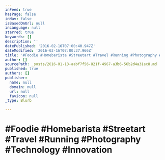 ```yaml
---
inFeed: true
hasPage: false
inNav: false
isBasedOnUrl: null
inLanguage: null
starred: true
keywords: []
description: ''
datePublished: '2016-02-16T07:00:40.947Z'
dateModified: '2016-02-16T07:00:37.966Z'
title: '#Foodie #Homebarista #Streetart #Travel #Running #Photography #Technology #Innovation'
author: []
sourcePath: _posts/2016-01-13-aabf7f56-821f-4967-a3b6-56b2d4a31ac8.md
published: true
authors: []
publisher:
  name: null
  domain: null
  url: null
  favicon: null
_type: Blurb

---
```

# \#Foodie \#Homebarista \#Streetart \#Travel \#Running \#Photography \#Technology \#Innovation